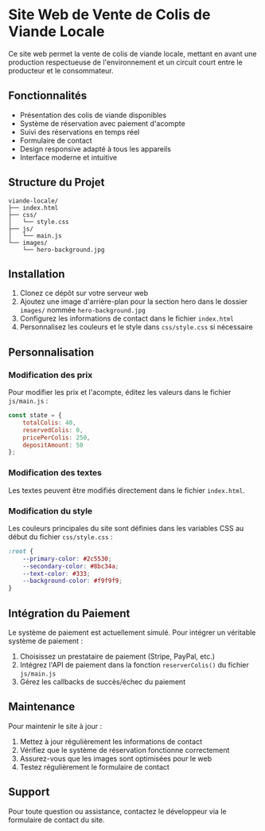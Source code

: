 # Site Web de Vente de Colis de Viande Locale

Ce site web permet la vente de colis de viande locale, mettant en avant une production respectueuse de l'environnement et un circuit court entre le producteur et le consommateur.

## Fonctionnalités

- Présentation des colis de viande disponibles
- Système de réservation avec paiement d'acompte
- Suivi des réservations en temps réel
- Formulaire de contact
- Design responsive adapté à tous les appareils
- Interface moderne et intuitive

## Structure du Projet

```
viande-locale/
├── index.html
├── css/
│   └── style.css
├── js/
│   └── main.js
└── images/
    └── hero-background.jpg
```

## Installation

1. Clonez ce dépôt sur votre serveur web
2. Ajoutez une image d'arrière-plan pour la section hero dans le dossier `images/` nommée `hero-background.jpg`
3. Configurez les informations de contact dans le fichier `index.html`
4. Personnalisez les couleurs et le style dans `css/style.css` si nécessaire

## Personnalisation

### Modification des prix

Pour modifier les prix et l'acompte, éditez les valeurs dans le fichier `js/main.js` :

```javascript
const state = {
    totalColis: 40,
    reservedColis: 0,
    pricePerColis: 250,
    depositAmount: 50
};
```

### Modification des textes

Les textes peuvent être modifiés directement dans le fichier `index.html`.

### Modification du style

Les couleurs principales du site sont définies dans les variables CSS au début du fichier `css/style.css` :

```css
:root {
    --primary-color: #2c5530;
    --secondary-color: #8bc34a;
    --text-color: #333;
    --background-color: #f9f9f9;
}
```

## Intégration du Paiement

Le système de paiement est actuellement simulé. Pour intégrer un véritable système de paiement :

1. Choisissez un prestataire de paiement (Stripe, PayPal, etc.)
2. Intégrez l'API de paiement dans la fonction `reserverColis()` du fichier `js/main.js`
3. Gérez les callbacks de succès/échec du paiement

## Maintenance

Pour maintenir le site à jour :

1. Mettez à jour régulièrement les informations de contact
2. Vérifiez que le système de réservation fonctionne correctement
3. Assurez-vous que les images sont optimisées pour le web
4. Testez régulièrement le formulaire de contact

## Support

Pour toute question ou assistance, contactez le développeur via le formulaire de contact du site. 